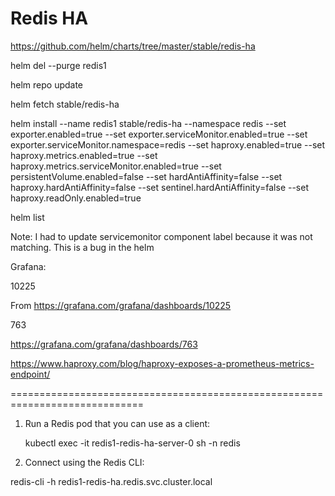 # Redis HA

https://github.com/helm/charts/tree/master/stable/redis-ha 

 

 

helm del --purge redis1 

helm repo update 

helm fetch stable/redis-ha 

helm install --name redis1 stable/redis-ha --namespace redis --set exporter.enabled=true --set exporter.serviceMonitor.enabled=true --set exporter.serviceMonitor.namespace=redis --set haproxy.enabled=true --set haproxy.metrics.enabled=true --set haproxy.metrics.serviceMonitor.enabled=true --set persistentVolume.enabled=false --set hardAntiAffinity=false --set haproxy.hardAntiAffinity=false --set sentinel.hardAntiAffinity=false --set haproxy.readOnly.enabled=true 

helm list 

 

Note: I had to update servicemonitor component label because it was not matching. This is a bug in the helm 

 

 

Grafana: 
 

10225 

 

From <https://grafana.com/grafana/dashboards/10225>  

 

763 

 

https://grafana.com/grafana/dashboards/763 

 

 

https://www.haproxy.com/blog/haproxy-exposes-a-prometheus-metrics-endpoint/ 

 

 

============================================================================= 

 

1. Run a Redis pod that you can use as a client: 

 

   kubectl exec -it redis1-redis-ha-server-0 sh -n redis 

 

2. Connect using the Redis CLI: 

 

  redis-cli -h redis1-redis-ha.redis.svc.cluster.local 
